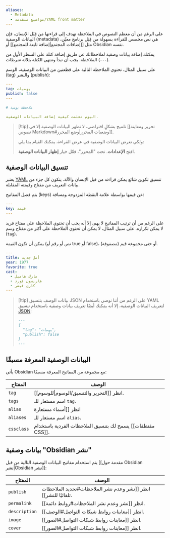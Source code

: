 ```yaml
---
aliases:
  - Metadata
  - مواضيع متفدمة/YAML front matter
---
```


على الرغم من أن معظم النصوص في الملاحظة تهدف إلى قراءتها من قِبَل الإنسان، فإن البيانات الوصفية (metadata) هي نص مخصص للقراءة بسهولة من قِبَل برنامج معيّن، مثل [[إضافات المجتمع|إضافة تابعة للمجتمع]] أو Obsidian نفسه.

يمكنك إضافة بيانات وصفية لملاحظاتك عن طريق إضافة كتلة على السطر الأول من الملاحظة. يجب أن تبدأ وتنتهي الكتلة بثلاثة شرطات (`---`).

على سبيل المثال، تحتوي الملاحظة التالية على قطعتين من البيانات الوصفية، الوسم (tag) والنشر (publish):

```yml
---
tag: يوميات
publish: false
---

# ملاحظة يومية

اليوم تعلمت كيفية إضافة البيانات الوصفية.
```

> [!tip] تلميح
> بشكلٍ افتراضي، لا تظهر البيانات الوصفية إلا في [[تحرير ومعاينة نصوص Markdown#وضعيات المحرر|وضع المحرر]].
>
> ولكي تعرض البيانات الوصفية في عرض القراءة، يمكنك القيام بما يلي:
>
> افتح **الإعدادات**.
> تحت "المحرر"، فعّل خيار **إظهار البيانات الوصفية**.

## تنسيق البيانات الوصفية

يعتبر [YAML](https://yaml.org) تنسيق تكوين شائع يمكن قراءته من قبل الإنسان والآلة. يتكون كل جزء من بيانات التعريف من مفتاح وقيمته المقابلة.

يتم فصل المفاتيح (keys) عن قيمها بواسطة علامة النقطة المزدوجة ومسافة:

```yml
---
key: قيمة
---
```

على الرغم من أن ترتيب المفاتيح لا يهم، إلا أنه يجب أن تحتوي الملاحظة على مفتاح فريد لا يمكن تكراره. على سبيل المثال، لا يمكن أن تحتوي الملاحظة على أكثر من مفتاح وسم (`tag`).

يمكن أن تكون القيمة (نص أو رقم أو true أو false)، أو حتى مجموعة قيم (مصفوفة).

```yml
---
title: أمل جديد
year: 1977
favorite: true
cast:
  - مارك هاميل
  - هاريسون فورد
  - كاري فيشر
---
```

> [!tip] بيانات الوصف بتنسيق JSON
> على الرغم من أننا نوصي باستخدام YAML لتعريف البيانات الوصفية، إلا أنه يمكنك أيضًا تعريف بيانات وصفية باستخدام تنسيق [JSON](https://www.json.org):
>
> ```md
> ---
> {
>   "tag": "يوميات",
>   "publish": false
> }
> ---
> ```

## البيانات الوصفية المعرفة مسبقًا

يأتي Obsidian مع مجموعة من المفاتيح المعرفة مسبقًا:

المفتاح	| الوصف
-- | --
`tag`	| انظر [[التحرير والتنسيق/الوسوم\|للوسوم]].
`tags`	| اسم مستعار للـ `tag`.
`alias`	| انظر [[أسماء مستعارة|للأسماء المستعارة]].
`aliases`	| اسم مستعار للـ `alias`.
`cssclass`	| يسمح لك بتنسيق الملاحظات الفردية باستخدام [[مقتطفات CSS]].

## بيانات وصفية "Obsidian نشر"

يتم استخدام مفاتيح البيانات الوصفية التالية من قبل [[مقدمة حول Obsidian نشر|Obsidian نشر]]:

المفتاح | 	الوصف
-- | --
`publish`	| انظر [[نشر وعدم نشر الملاحظات#تحديد الملاحظات تلقائيًا للنشر]].
`permalink`	| انظر [[نشر وعدم نشر الملاحظات#روابط دائمة]].
`description`| 	انظر [[معاينات روابط شبكات التواصل#الوصف]].
`image`	| انظر [[معاينات روابط شبكات التواصل#الصور]].
`cover`	| انظر [[معاينات روابط شبكات التواصل#الصور]].
